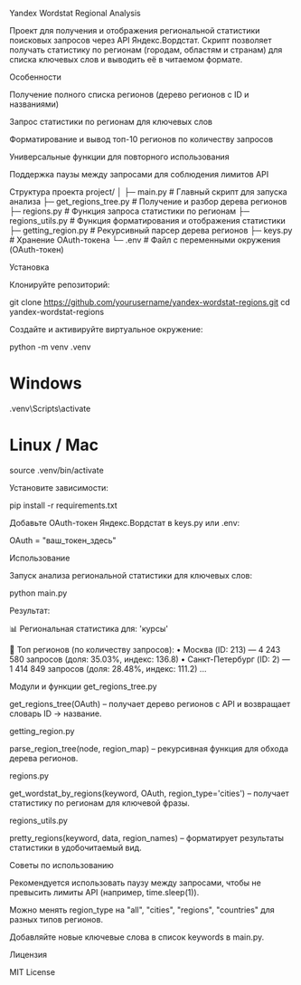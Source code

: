 Yandex Wordstat Regional Analysis

Проект для получения и отображения региональной статистики поисковых запросов через API Яндекс.Вордстат. Скрипт позволяет получать статистику по регионам (городам, областям и странам) для списка ключевых слов и выводить её в читаемом формате.

Особенности

Получение полного списка регионов (дерево регионов с ID и названиями)

Запрос статистики по регионам для ключевых слов

Форматирование и вывод топ-10 регионов по количеству запросов

Универсальные функции для повторного использования

Поддержка паузы между запросами для соблюдения лимитов API

Структура проекта
project/
│
├─ main.py                 # Главный скрипт для запуска анализа
├─ get_regions_tree.py     # Получение и разбор дерева регионов
├─ regions.py              # Функция запроса статистики по регионам
├─ regions_utils.py        # Функция форматирования и отображения статистики
├─ getting_region.py       # Рекурсивный парсер дерева регионов
├─ keys.py                 # Хранение OAuth-токена
└─ .env                    # Файл с переменными окружения (OAuth-токен)

Установка

Клонируйте репозиторий:

git clone https://github.com/yourusername/yandex-wordstat-regions.git
cd yandex-wordstat-regions


Создайте и активируйте виртуальное окружение:

python -m venv .venv
# Windows
.venv\Scripts\activate
# Linux / Mac
source .venv/bin/activate


Установите зависимости:

pip install -r requirements.txt


Добавьте OAuth-токен Яндекс.Вордстат в keys.py или .env:

OAuth = "ваш_токен_здесь"

Использование

Запуск анализа региональной статистики для ключевых слов:

python main.py


Результат:

📊 Региональная статистика для: 'курсы'

📍 Топ регионов (по количеству запросов):
   • Москва (ID: 213) — 4 243 580 запросов (доля: 35.03%, индекс: 136.8)
   • Санкт-Петербург (ID: 2) — 1 414 849 запросов (доля: 28.48%, индекс: 111.2)
   ...

Модули и функции
get_regions_tree.py

get_regions_tree(OAuth) – получает дерево регионов с API и возвращает словарь ID -> название.

getting_region.py

parse_region_tree(node, region_map) – рекурсивная функция для обхода дерева регионов.

regions.py

get_wordstat_by_regions(keyword, OAuth, region_type='cities') – получает статистику по регионам для ключевой фразы.

regions_utils.py

pretty_regions(keyword, data, region_names) – форматирует результаты статистики в удобочитаемый вид.

Советы по использованию

Рекомендуется использовать паузу между запросами, чтобы не превысить лимиты API (например, time.sleep(1)).

Можно менять region_type на "all", "cities", "regions", "countries" для разных типов регионов.

Добавляйте новые ключевые слова в список keywords в main.py.

Лицензия

MIT License